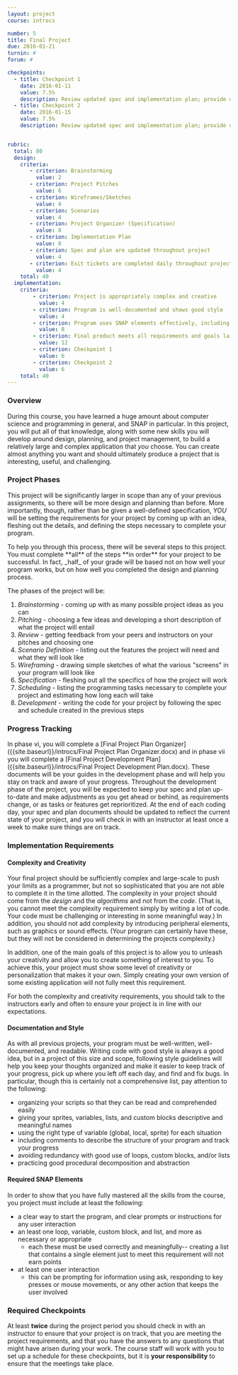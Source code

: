 ```yaml
---
layout: project
course: introcs

number: 5
title: Final Project
due: 2016-01-21
turnin: #
forum: #

checkpoints:
  - title: Checkpoint 1
    date: 2016-01-11
    value: 7.5%
    description: Review updated spec and implementation plan; provide update on project status; ensure project is on-track for completion
  - title: Checkpoint 2
    date: 2016-01-15
    value: 7.5%
    description: Review updated spec and implementation plan; provide update on project status; ensure project is on-track for completion


rubric:
  total: 80
  design:
    criteria:
       - criterion: Brainstorming
         value: 2
       - criterion: Project Pitches
         value: 6
       - criterion: Wireframes/Sketches
         value: 4
       - criterion: Scenarios
         value: 4
       - criterion: Project Organizer (Specification)
         value: 8
       - criterion: Implementation Plan
         value: 8
       - criterion: Spec and plan are updated throughout project
         value: 4
       - criterion: Exit tickets are completed daily throughout project
         value: 4
    total: 40
  implementation:
    criteria:
        - criterion: Project is appropriately complex and creative
          value: 4
        - criterion: Program is well-documented	and shows good style
          value: 4
        - criterion: Program uses SNAP elements effectively, including all required elements
          value: 8
        - criterion: Final product meets all requirements and goals laid out in spec
          value: 12
        - criterion: Checkpoint 1
          value: 6
        - criterion: Checkpoint 2
          value: 6
    total: 40
---
```

### Overview
During this course, you have learned a huge amount about computer science and programming in general, and SNAP in particular.  In this project, you will put all of that knowledge, along with some new skills you will develop around design, planning, and project management, to build a relatively large and complex application that _you_ choose.  You can create almost anything you want and should ultimately produce a project that is interesting, useful, and challenging.

### Project Phases
This project will be significantly larger in scope than any of your previous assignments, so there will be more design and planning than before.  More importantly, though, rather than be given a well-defined specification, _YOU_ will be setting the requirements for your project by coming up with an idea, fleshing out the details, and defining the steps necessary to complete your program.
<p />
To help you through this process, there will be several steps to this project.  You must complete **all** of the steps **in order** for your project to be successful.  In fact, _half_ of your grade will be based not on how well your program works, but on how well you completed the design and planning process.
<p />
The phases of the project will be:

1. _Brainstorming_ - coming up with as many possible project ideas as you can
2. _Pitching_ - choosing a few ideas and developing a short description of what the project will entail
3. _Review_ - getting feedback from your peers and instructors on your pitches and choosing one
4. _Scenario Definition_ - listing out the features the project will need and what they will look like
5. _Wireframing_ - drawing simple sketches of what the various "screens" in your program will look like
6. _Specification_ - fleshing out all the specifics of how the project will work
7. _Scheduling_ - listing the programming tasks necessary to complete your project and estimating how long each will take
8. _Development_ - writing the code for your project by following the spec and schedule created in the previous steps

### Progress Tracking
In phase vi, you will complete a [Final Project Plan Organizer]({{site.baseurl}}/introcs/Final Project Plan Organizer.docx) and in phase vii you will complete a [Final Project Development Plan]({{site.baseurl}}/introcs/Final Project Development Plan.docx).  These documents will be your guides in the development phase and will help you stay on track and aware of your progress.  Throughout the development phase of the project, you will be expected to keep your spec and plan up-to-date and make adjustments as you get ahead or behind, as requirements change, or as tasks or features get reprioritized.  At the end of each coding day, your spec and plan documents should be updated to reflect the current state of your project, and you will check in with an instructor at least once a week to make sure things are on track.  

### Implementation Requirements

#### Complexity and Creativity
Your final project should be sufficiently complex and large-scale to push your limits as a programmer, but not so sophisticated that you are not able to complete it in the time allotted.  The complexity in your project should come from the _design_ and the _algorithms_ and not from the _code_.  (That is, you cannot meet the complexity requirement simply by writing a lot of code.  Your code must be challenging or interesting in some meaningful way.)  In addition, you should not add complexity by introducing peripheral elements, such as graphics or sound effects.  (Your program can certainly have these, but they will not be considered in determining the projects complexity.)
<p />
In addition, one of the main goals of this project is to allow you to unleash your creativity and allow you to create something of interest to you.  To achieve this, your project must show some level of creativity or personalization that makes it your own.  Simply creating your own version of some existing application will not fully meet this requirement.
<p />
For both the complexity and creativity requirements, you should talk to the instructors early and often to ensure your project is in line with our expectations.

#### Documentation and Style
As with all previous projects, your program must be well-written, well-documented, and readable.  Writing code with good style is always a good idea, but in a project of this size and scope, following style guidelines will help you keep your thoughts organized and make it easier to keep track of your progress, pick up where you left off each day, and find and fix bugs.  In particular, though this is certainly not a comprehensive list, pay attention to the following:

* organizing your scripts so that they can be read and comprehended easily
* giving your sprites, variables, lists, and custom blocks descriptive and meaningful names
* using the right type of variable (global, local, sprite) for each situation
* including comments to describe the structure of your program and track your progress
* avoiding redundancy with good use of loops, custom blocks, and/or lists
* practicing good procedural decomposition and abstraction
        
#### Required SNAP Elements
In order to show that you have fully mastered all the skills from the course, you project must include at least the following:

* a clear way to start the program, and clear prompts or instructions for any user interaction
* an least one loop, variable, custom block, and list, and more as necessary or appropriate
  * each these must be used correctly and meaningfully-- creating a list that contains  a single element just to meet this requirement will not earn points
* at least one user interaction
  * this can be prompting for information using ask, responding to key presses or mouse movements, or any other action that keeps the user involved

### Required Checkpoints
At least **twice** during the project period you should check in with an instructor to ensure that your project is on track, that you are meeting the project requirements, and that you have the answers to any questions that might have arisen during your work.  The course staff will work with you to set up a schedule for these checkpoints, but it is **your responsibility** to ensure that the meetings take place.